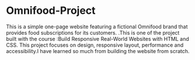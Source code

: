 # Omnifood-Project

This is a simple one-page website featuring a fictional Omnifood brand that provides food subscriptions for its customers. .This is one of the project built with the course :Build Responsive Real-World Websites with HTML and CSS.
This project focuses on design, responsive layout, performance and accessibility.I have learned so much from building the website from scratch.


